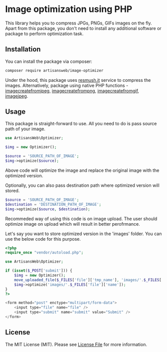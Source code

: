 # Image optimization using PHP

This library helps you to compress JPGs, PNGs, GIFs images on the fly. Apart from this package, you don't need to install any additional software or package to perform optimization task.

## Installation

You can install the package via composer:

```bash
composer require artisansweb/image-optimizer
```

Under the hood, this package uses [resmush.it](http://resmush.it) service to compress the images. Alternatively, package using native PHP functions - [imagecreatefromjpeg](https://www.php.net/manual/en/function.imagecreatefromjpeg.php), [imagecreatefrompng](https://www.php.net/manual/en/function.imagecreatefrompng.php), [imagecreatefromgif](https://www.php.net/manual/en/function.imagecreatefromgif.php), [imagejpeg](https://www.php.net/manual/en/function.imagejpeg.php).

## Usage

This package is straight-forward to use. All you need to do is pass source path of your image.

```php
use ArtisansWeb\Optimizer;

$img = new Optimizer();

$source = 'SOURCE_PATH_OF_IMAGE';
$img->optimize($source);
```

Above code will optimize the image and replace the original image with the optimized version.

Optionally, you can also pass destination path where optimized version will stored.

```php
$source = 'SOURCE_PATH_OF_IMAGE';
$destination = 'DESTINATION_PATH_OF_IMAGE';
$img->optimize($source, $destination);
```

Recommeded way of using this code is on image upload. The user should optimize image on upload which will result in better perofrmance.

Let's say you want to store optimized version in the 'images' folder. You can use the below code for this purpose.

```php
<?php
require_once "vendor/autoload.php";

use ArtisansWeb\Optimizer;

if (isset($_POST['submit'])) {
    $img = new Optimizer();
    move_uploaded_file($_FILES['file']['tmp_name'], 'images/'.$_FILES['file']['name']);
    $img->optimize('images/'.$_FILES['file']['name']);
}
?>

<form method="post" enctype="multipart/form-data">
    <input type="file" name="file" />
    <input type="submit" name="submit" value="Submit" />
</form>
```

## License

The MIT License (MIT). Please see [License File](LICENSE.md) for more information.

